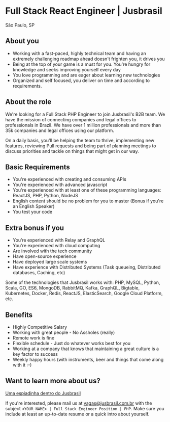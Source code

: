 # Full Stack React Engineer | Jusbrasil
São Paulo, SP

## About you
- Working with a fast-paced, highly technical team and having an extremely challenging roadmap ahead doesn't frighten you, it drives you
- Being at the top of your game is a must for you. You're hungry for knowledge and seeks improving yourself every day
- You love programming and are eager about learning new technologies
- Organized and self focused, you deliver on time and according to requirements.

## About the role
We're looking for a Full Stack PHP Engineer to join Jusbrasil's B2B team. We have the mission of connecting companies and legal offices to professionals in Brazil. We have over 1 million professionals and more than 35k companies and legal offices using our platform.

On a daily basis, you'll be helping the team to thrive, implementing new features, reviewing Pull requests and being part of planning meetings to discuss priorities and tackle on things that might get in our way. 

 ## Basic Requirements
 - You're experienced with creating and consuming APIs
 - You're experienced with advanced javascript
 - You're experienced with at least one of these programming languages: ReactJS, PHP, Python, NodeJS
 - English content should be no problem for you to master (Bonus if you're an English Speaker)
 - You test your code

 ## Extra bonus if you
 - You’re experienced with Relay and GraphQL
 - You're experienced with cloud computing
 - Are involved with the tech community
 - Have open-source experience
 - Have deployed large scale systems
 - Have experience with Distributed Systems (Task queueing, Distributed databases, Caching, etc)

 Some of the technologies that Jusbrasil works with: PHP, MySQL, Python, Scala, GO, ES6, MongoDB, RabbitMQ, Kafka, GraphQL, Bigtable, Kubernetes, Docker, Redis, ReactJS, ElasticSearch, Google Cloud Platform, etc.

 ## Benefits
 - Highly Competitive Salary
 - Working with great people - No Assholes (really)
 - Remote work is fine
 - Flexible schedule - Just do whatever works best for you
 - Working at a company that knows that maintaining a great culture is a key factor to success
 - Weekly happy hours (with instruments, beer and things that come along with it :-)

 ## Want to learn more about us?
 [Uma espiadinha dentro do Jusbrasil](https://danielmurta.jusbrasil.com.br/artigos/383937197/o-o-uma-espiadinha-dentro-do-jusbrasil)

If you're interested, please mail us at vagas@jusbrasil.com.br with the subject `<YOUR_NAME> | Full Stack Engineer Position | PHP`.
Make sure you include at least an up-to-date resume or a quick intro about yourself.
